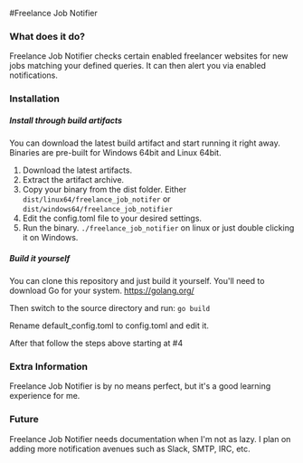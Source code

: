 #Freelance Job Notifier

### What does it do?

Freelance Job Notifier checks certain enabled freelancer websites for new jobs matching your
defined queries. It can then alert you via enabled notifications.

### Installation

##### Install through build artifacts

You can download the latest build artifact and start running it right away. Binaries are pre-built
for Windows 64bit and Linux 64bit.

1. Download the latest artifacts.
2. Extract the artifact archive.
3. Copy your binary from the dist folder. Either `dist/linux64/freelance_job_notifer`
 or `dist/windows64/freelance_job_notifier`
4. Edit the config.toml file to your desired settings.
5. Run the binary. `./freelance_job_notifier` on linux or just double clicking it on Windows.

##### Build it yourself

You can clone this repository and just build it yourself. You'll need to download Go for your system.
https://golang.org/

Then switch to the source directory and run: `go build`

Rename default_config.toml to config.toml and edit it.

After that follow the steps above starting at #4

### Extra Information

Freelance Job Notifier is by no means perfect, but it's a good learning experience for me. 

### Future

Freelance Job Notifier needs documentation when I'm not as lazy. I plan on adding more notification avenues
such as Slack, SMTP, IRC, etc.
